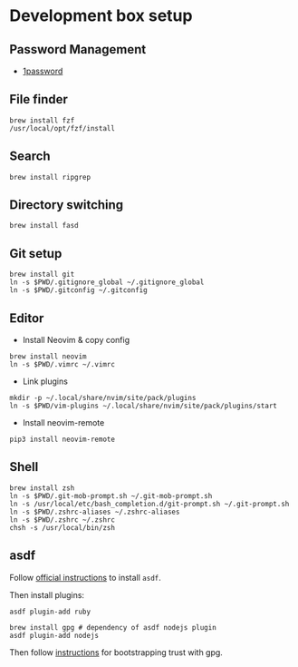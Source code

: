 # Development box setup

## Password Management

* [1password][1password] 

[1password]: https://1password.com/downloads/

## File finder

```
brew install fzf
/usr/local/opt/fzf/install
```

## Search

```
brew install ripgrep
```

## Directory switching

```
brew install fasd
```

## Git setup

```
brew install git
ln -s $PWD/.gitignore_global ~/.gitignore_global
ln -s $PWD/.gitconfig ~/.gitconfig
```

## Editor

* Install Neovim & copy config

```
brew install neovim
ln -s $PWD/.vimrc ~/.vimrc
```

* Link plugins

```
mkdir -p ~/.local/share/nvim/site/pack/plugins
ln -s $PWD/vim-plugins ~/.local/share/nvim/site/pack/plugins/start
```

* Install neovim-remote

```
pip3 install neovim-remote
```

## Shell

```
brew install zsh
ln -s $PWD/.git-mob-prompt.sh ~/.git-mob-prompt.sh
ln -s /usr/local/etc/bash_completion.d/git-prompt.sh ~/.git-prompt.sh
ln -s $PWD/.zshrc-aliases ~/.zshrc-aliases
ln -s $PWD/.zshrc ~/.zshrc
chsh -s /usr/local/bin/zsh
```

## asdf

Follow [official instructions][asdf] to install `asdf`.

[asdf]: https://asdf-vm.com/#/core-manage-asdf-vm

Then install plugins:

```
asdf plugin-add ruby
```

```
brew install gpg # dependency of asdf nodejs plugin
asdf plugin-add nodejs
```

Then follow [instructions][asdf-nodejs] for bootstrapping trust with gpg.

[asdf-nodejs]: https://github.com/asdf-vm/asdf-nodejs#using-a-dedicated-openpgp-keyring
